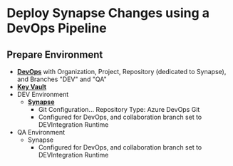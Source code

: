 # Deploy Synapse Changes using a DevOps Pipeline

## Prepare Environment

* [**DevOps**](https://dev.azure.com/) with Organization, Project, Repository (dedicated to Synapse), and Branches "DEV" and "QA"
* [**Key Vault**](https://learn.microsoft.com/en-us/azure/key-vault)
* DEV Environment
  * [**Synapse**](Infrastructure_Synapse.md)
    * Git Configuration... Repository Type: Azure DevOps Git
    * Configured for DevOps, and collaboration branch set to DEVIntegration Runtime
* QA Environment
  * Synapse
    * Configured for DevOps, and collaboration branch set to DEVIntegration Runtime
